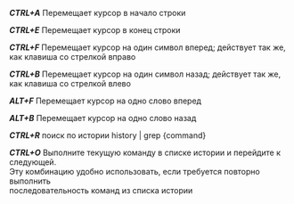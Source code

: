 ***CTRL+A*** Перемещает курсор в начало строки

***CTRL+E*** Перемещает курсор в конец строки

***CTRL+F*** Перемещает курсор на один символ вперед; действует так же, как клавиша со стрелкой вправо

***CTRL+B*** Перемещает курсор на один символ назад; действует так же, как клавиша со стрелкой влево

***ALT+F*** Перемещает курсор на одно слово вперед

***ALT+B*** Перемещает курсор на одно слово назад

***CTRL+R*** поиск по истории history | grep {command}

***CTRL+O*** Выполните текущую команду в списке истории и перейдите к следующей.   
              Эту комбинацию удобно использовать, если требуется повторно выполнить  
                   последовательность команд из списка истории   
